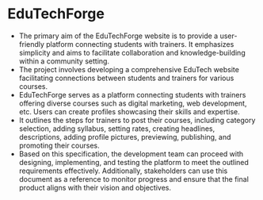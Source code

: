 # EduTechForge
- The primary aim of the EduTechForge website is to provide a user-friendly platform connecting students with trainers. It emphasizes simplicity and aims to facilitate collaboration and knowledge-building within a community setting.
- The project involves developing a comprehensive EduTech website facilitating connections between students and trainers for various courses.
- EduTechForge serves as a platform connecting students with trainers offering diverse courses such as digital marketing, web development, etc. Users can create profiles showcasing their skills and expertise.
- It outlines the steps for trainers to post their courses, including category selection, adding syllabus, setting rates, creating headlines, descriptions, adding profile pictures, previewing, publishing, and promoting their courses.
- Based on this specification, the development team can proceed with designing, implementing, and testing the platform to meet the outlined requirements effectively. Additionally, stakeholders can use this document as a reference to monitor progress and ensure that the final product aligns with their vision and objectives.
